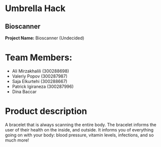 # Umbrella Hack
## Bioscanner
**Project Name:** Bioscanner (Undecided)
# Team Members: 
- Ali Mirzakhalili (300288698)
- Valeriy Popov (300287987)
- Saja Elkurtehi (300288667) 
- Patrick Igiraneza (300287996)
- Dina Baccar
# Product description
A bracelet that is always scanning the entire body. The bracelet informs the user of their health on the inside, and outside. It informs you of everything going on with your body: blood pressure, vitamin levels, infections, and so much more!
